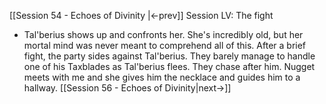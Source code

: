 [[Session 54 - Echoes of Divinity |<-prev]]
Session LV: The fight
- Tal'berius shows up and confronts her. She's incredibly old, but her mortal mind was never meant to comprehend all of this. After a brief fight, the party sides against Tal'berius. They barely manage to handle one of his Taxblades as Tal'berius flees. They chase after him. Nugget meets with me and she gives him the necklace and guides him to a hallway.
[[Session 56 - Echoes of Divinity|next->]]